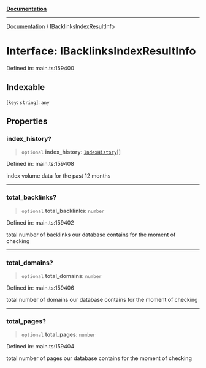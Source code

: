 [**Documentation**](../README.md)

***

[Documentation](../README.md) / IBacklinksIndexResultInfo

# Interface: IBacklinksIndexResultInfo

Defined in: main.ts:159400

## Indexable

\[`key`: `string`\]: `any`

## Properties

### index\_history?

> `optional` **index\_history**: [`IndexHistory`](../classes/IndexHistory.md)[]

Defined in: main.ts:159408

index volume data for the past 12 months

***

### total\_backlinks?

> `optional` **total\_backlinks**: `number`

Defined in: main.ts:159402

total number of backlinks our database contains for the moment of checking

***

### total\_domains?

> `optional` **total\_domains**: `number`

Defined in: main.ts:159406

total number of domains our database contains for the moment of checking

***

### total\_pages?

> `optional` **total\_pages**: `number`

Defined in: main.ts:159404

total number of pages our database contains for the moment of checking
